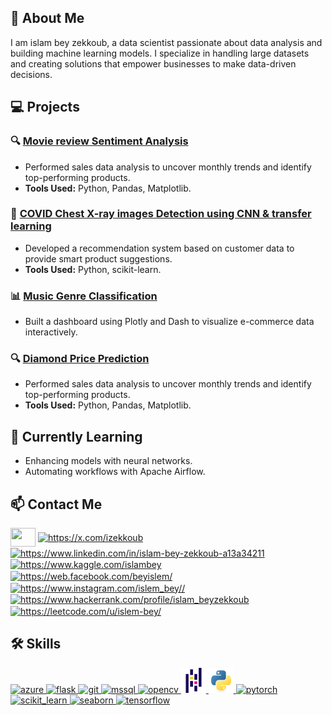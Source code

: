 

## 👋 About Me
I am islam bey zekkoub, a data scientist passionate about data analysis and building machine learning models. I specialize in handling large datasets and creating solutions that empower businesses to make data-driven decisions.

## 💻 Projects
### 🔍 [Movie review Sentiment Analysis](https://github.com/islam-bey-zekkoub/Movie-review-Sentiment-Analysis)
- Performed sales data analysis to uncover monthly trends and identify top-performing products.
- **Tools Used:** Python, Pandas, Matplotlib.

### 🤖 [COVID Chest X-ray images Detection using CNN & transfer learning](https://github.com/islam-bey-zekkoub/COVID-Chest-X-ray-images-Detection-using-CNN-transfer-learning)
- Developed a recommendation system based on customer data to provide smart product suggestions.
- **Tools Used:** Python, scikit-learn.

### 📊 [Music Genre Classification](https://github.com/islam-bey-zekkoub/Music-Genre-Classification)
- Built a dashboard using Plotly and Dash to visualize e-commerce data interactively.

### 🔍 [Diamond Price Prediction](https://github.com/islam-bey-zekkoub/Diamond-Price-Prediction/tree/master)
- Performed sales data analysis to uncover monthly trends and identify top-performing products.
- **Tools Used:** Python, Pandas, Matplotlib.

## 🌱 Currently Learning
- Enhancing models with neural networks.
- Automating workflows with Apache Airflow.

## 📫 Contact Me
<p align="left">
<a href = "mailto: islam.beyzekkoub@gmail.com"><img align="center" src="https://seeklogo.com/images/G/gmail-new-2020-logo-32DBE11BB4-seeklogo.com.png" height="30" width="40" /></a>
<a href="https://x.com/izekkoub" target="blank"><img align="center" src="https://raw.githubusercontent.com/rahuldkjain/github-profile-readme-generator/master/src/images/icons/Social/twitter.svg" alt="https://x.com/izekkoub" height="30" width="40" /></a>
<a href="https://www.linkedin.com/in/islam-bey-zekkoub-a13a34211" target="blank"><img align="center" src="https://raw.githubusercontent.com/rahuldkjain/github-profile-readme-generator/master/src/images/icons/Social/linked-in-alt.svg" alt="https://www.linkedin.com/in/islam-bey-zekkoub-a13a34211" height="30" width="40" /></a>
<a href="https://www.kaggle.com/islambey" target="blank"><img align="center" src="https://raw.githubusercontent.com/rahuldkjain/github-profile-readme-generator/master/src/images/icons/Social/kaggle.svg" alt="https://www.kaggle.com/islambey" height="30" width="40" /></a>
<a href="https://web.facebook.com/beyislem/" target="blank"><img align="center" src="https://raw.githubusercontent.com/rahuldkjain/github-profile-readme-generator/master/src/images/icons/Social/facebook.svg" alt="https://web.facebook.com/beyislem/" height="30" width="40" /></a>
<a href="https://www.instagram.com/islem_bey//" target="blank"><img align="center" src="https://raw.githubusercontent.com/rahuldkjain/github-profile-readme-generator/master/src/images/icons/Social/instagram.svg" alt="https://www.instagram.com/islem_bey//" height="30" width="40" /></a>
<a href="https://www.hackerrank.com/profile/islam_beyzekkoub" target="blank"><img align="center" src="https://raw.githubusercontent.com/rahuldkjain/github-profile-readme-generator/master/src/images/icons/Social/hackerrank.svg" alt="https://www.hackerrank.com/profile/islam_beyzekkoub" height="30" width="40" /></a>
<a href="https://leetcode.com/u/islem-bey/" target="blank"><img align="center" src="https://raw.githubusercontent.com/rahuldkjain/github-profile-readme-generator/master/src/images/icons/Social/leet-code.svg" alt="https://leetcode.com/u/islem-bey/" height="30" width="40" /></a>
</p>

## 🛠️ Skills
<p align="left"> <a href="https://azure.microsoft.com/en-in/" target="_blank" rel="noreferrer"> <img src="https://www.vectorlogo.zone/logos/microsoft_azure/microsoft_azure-icon.svg" alt="azure" width="40" height="40"/> </a> <a href="https://flask.palletsprojects.com/" target="_blank" rel="noreferrer"> <img src="https://www.vectorlogo.zone/logos/pocoo_flask/pocoo_flask-icon.svg" alt="flask" width="40" height="40"/> </a> <a href="https://git-scm.com/" target="_blank" rel="noreferrer"> <img src="https://www.vectorlogo.zone/logos/git-scm/git-scm-icon.svg" alt="git" width="40" height="40"/> </a> <a href="https://www.microsoft.com/en-us/sql-server" target="_blank" rel="noreferrer"> <img src="https://www.svgrepo.com/show/303229/microsoft-sql-server-logo.svg" alt="mssql" width="40" height="40"/> </a> <a href="https://opencv.org/" target="_blank" rel="noreferrer"> <img src="https://www.vectorlogo.zone/logos/opencv/opencv-icon.svg" alt="opencv" width="40" height="40"/> </a> <a href="https://pandas.pydata.org/" target="_blank" rel="noreferrer"> <img src="https://raw.githubusercontent.com/devicons/devicon/2ae2a900d2f041da66e950e4d48052658d850630/icons/pandas/pandas-original.svg" alt="pandas" width="40" height="40"/> </a> <a href="https://www.python.org" target="_blank" rel="noreferrer"> <img src="https://raw.githubusercontent.com/devicons/devicon/master/icons/python/python-original.svg" alt="python" width="40" height="40"/> </a> <a href="https://pytorch.org/" target="_blank" rel="noreferrer"> <img src="https://www.vectorlogo.zone/logos/pytorch/pytorch-icon.svg" alt="pytorch" width="40" height="40"/> </a> <a href="https://scikit-learn.org/" target="_blank" rel="noreferrer"> <img src="https://upload.wikimedia.org/wikipedia/commons/0/05/Scikit_learn_logo_small.svg" alt="scikit_learn" width="40" height="40"/> </a> <a href="https://seaborn.pydata.org/" target="_blank" rel="noreferrer"> <img src="https://seaborn.pydata.org/_images/logo-mark-lightbg.svg" alt="seaborn" width="40" height="40"/> </a> <a href="https://www.tensorflow.org" target="_blank" rel="noreferrer"> <img src="https://www.vectorlogo.zone/logos/tensorflow/tensorflow-icon.svg" alt="tensorflow" width="40" height="40"/> </a> </p>
